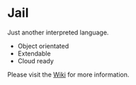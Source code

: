 # Jail

Just another interpreted language.

* Object orientated
* Extendable
* Cloud ready

Please visit the [Wiki](https://github.com/zarat/Jail/wiki) for more information.
